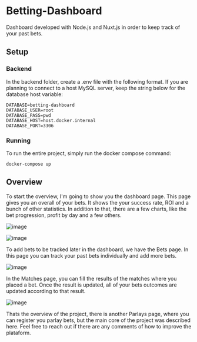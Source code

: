 # Betting-Dashboard
Dashboard developed with Node.js and Nuxt.js in order to keep track of your past bets.

## Setup
### Backend
In the backend folder, create a .env file with the following format. If you are planning to connect to a host MySQL server, keep the string below for the database host variable:
```
DATABASE=betting-dashboard
DATABASE_USER=root
DATABASE_PASS=pwd
DATABASE_HOST=host.docker.internal
DATABASE_PORT=3306
```
### Running
To run the entire project, simply run the docker compose command:
```
docker-compose up
```

## Overview
To start the overview, I'm going to show you the dashboard page. This page gives you an overall of your bets. It shows the your success rate, ROI and a bunch of other statistics. In addition to that, there are a few charts, like the bet progression, profit by day and a few others.

![image](https://github.com/caiomelo22/Betting-Dashboard/assets/49076270/75275ec6-621c-469b-9c88-158b8aa3225d)

![image](https://github.com/caiomelo22/Betting-Dashboard/assets/49076270/81b32815-cc90-4bf3-bef4-f9dd4f1f75e2)

To add bets to be tracked later in the dashboard, we have the Bets page. In this page you can track your past bets individually and add more bets.

![image](https://github.com/caiomelo22/Betting-Dashboard/assets/49076270/c1469c4b-8650-422f-b95b-dc8b79923e2e)

In the Matches page, you can fill the results of the matches where you placed a bet. Once the result is updated, all of your bets outcomes are updated according to that result.

![image](https://github.com/caiomelo22/Betting-Dashboard/assets/49076270/b9c0e74e-907a-449f-a20b-14e0b0dc2185)

Thats the overview of the project, there is another Parlays page, where you can register you parlay bets, but the main core of the project was described here. Feel free to reach out if there are any comments of how to improve the plataform.




